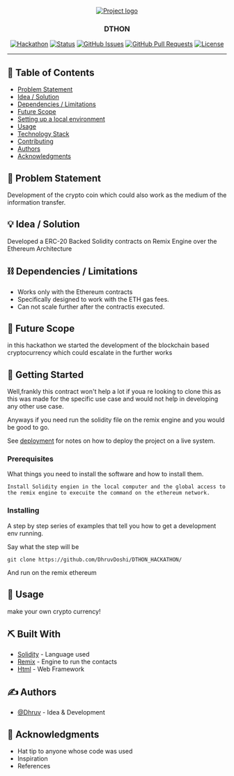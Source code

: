<p align="center">
  <a href="" rel="noopener">
 <img src="https://i.imgur.com/AZ2iWek.png" alt="Project logo"></a>
</p>
<h3 align="center">DTHON</h3>

<div align="center">

[![Hackathon](https://img.shields.io/badge/hackathon-AUHACK-orange.svg)](https://ahduni.edu.in/academics/schools-centres/school-of-engineering-and-applied-science/news/ingenium-2018-third-annual-technology-festival-of-ahmedabad-university/)
[![Status](https://img.shields.io/badge/status-active-success.svg)](https://github.com/DhruvDoshi/DTHON_HACKATHON)
[![GitHub Issues](https://img.shields.io/github/issues/DhruvDoshi/DTHON)](https://github.com/DhruvDoshi/DTHON_HACKATHON/issues)
[![GitHub Pull Requests](https://img.shields.io/github/issues-pr/kylelobo/The-Documentation-Compendium.svg)](https://github.com/kylelobo/The-Documentation-Compendium/pulls)
[![License](https://img.shields.io/badge/license-MIT-blue.svg)](LICENSE.md)

</div>

---

## 📝 Table of Contents

- [Problem Statement](#problem_statement)
- [Idea / Solution](#idea)
- [Dependencies / Limitations](#limitations)
- [Future Scope](#future_scope)
- [Setting up a local environment](#getting_started)
- [Usage](#usage)
- [Technology Stack](#tech_stack)
- [Contributing](../CONTRIBUTING.md)
- [Authors](#authors)
- [Acknowledgments](#acknowledgments)

## 🧐 Problem Statement <a name = "problem_statement"></a>

Development of the crypto coin which could also work as the medium of the information transfer.

## 💡 Idea / Solution <a name = "idea"></a>

Developed a ERC-20 Backed Solidity contracts on Remix Engine over the Ethereum Architecture

## ⛓️ Dependencies / Limitations <a name = "limitations"></a>

- Works only with the Ethereum contracts
- Specifically designed to work with the ETH gas fees.
- Can not scale further after the contractis executed.

## 🚀 Future Scope <a name = "future_scope"></a>

in this hackathon we started the development of the blockchain based cryptocurrency which could escalate in the further works

## 🏁 Getting Started <a name = "getting_started"></a>

Well,frankly this contract won't help a lot if youa re looking to clone this as this was made for the specific use case and would not help in developing any other use case.

Anyways if you need run the solidity file on the remix engine and you would be good to go.

See [deployment](#deployment) for notes on how to deploy the project on a live system.

### Prerequisites

What things you need to install the software and how to install them.

```
Install Solidity engien in the local computer and the global access to the remix engine to execuite the command on the ethereum network.
```

### Installing

A step by step series of examples that tell you how to get a development env running.

Say what the step will be

```
git clone https://github.com/DhruvDoshi/DTHON_HACKATHON/
```

And run on the remix ethereum



## 🎈 Usage <a name="usage"></a>

make your own crypto currency!

## ⛏️ Built With <a name = "tech_stack"></a>

- [Solidity](https://soliditylang.org/) - Language used 
- [Remix](https://remix.ethereum.org/) - Engine to run the contacts
 - [Html](https://en.wikipedia.org/wiki/HTML) - Web Framework


## ✍️ Authors <a name = "authors"></a>

- [@Dhruv](https://github.com/DhruvDoshi) - Idea & Development



## 🎉 Acknowledgments <a name = "acknowledgments"></a>

- Hat tip to anyone whose code was used
- Inspiration
- References
